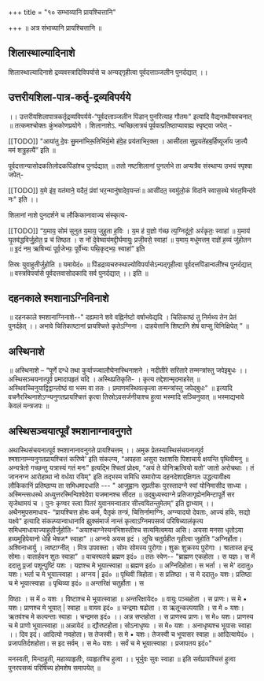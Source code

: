 +++
title = "१० सम्भाव्यानि प्रायश्चित्तानि"

+++
॥ अत्र संभाव्यानि प्रायश्चित्तानि ॥
## शिलास्थाल्यादिनाशे
शिलास्थाल्यादिनाशे द्रव्यवस्त्रादिविपर्यासे च अन्यद्गृहीत्वा पूर्वदत्ताञ्जलीन पुनर्दद्यात् ।।
## उत्तरीयशिला-पात्र-कर्तृ-द्रव्यविपर्यये
।। उत्तरीयशिलापात्रकर्तृद्रव्यविपर्यये-“पूर्वदत्ताञ्जलीन पिंडान् पुनरित्याह गौतमः" इत्यादि वैद्यनाथीयवचनात् ॥ तत्कमश्चोक्तः कुंभकोणप्रयोगे । शिलानाशेऽ. न्यच्छिलात्रयं पूर्ववत्प्रतिष्ठाप्यावाह्य स्पृष्ट्वा जपेत् -

[[TODO]]
"आया॑तु दे॒वः सु॒मना॑भिरू॒तिभि॑र्य॒मो ह॑वे॒ह प्रय॑ताभिर॒क्ता । आसी॑दता सुप्र॒यते॑हब॒र्हिष्यूर्जा॑य जा॒त्यै मम॑ शत्रु॒हत्यै॑” इति ॥ 

पूर्वदत्तान्यासोदकतिलोदकपिंडांश्च पुनर्दद्यात् ॥ ततो नष्टशिलानां पुनर्लाभे ता अप्यत्रैव संस्थाप्य उभयं स्पृश्वा जपेत्-

[[TODO]]
य॒मे इ॑व॒ यत॑माने॒ यदैतं॒ प्रंवा॑ भर॒न्मानु॑षादेव॒यन्तः॑॥ आसी॑दत॒ स्वमु॑लो॒कं विदा॑ने स्वास॒स्थे भ॑वत॒मिन्द॑वे नः" इति ।। 

शिलानां नाशे पुनदर्शने च लौकिकानावाज्य संस्कृत्य-

[[TODO]]
“य॒माय॒ सोम॑ सुनुत य॒माय॒ जुहुता ह॒विः । य॒म ह॑ य॒ज्ञो ग॑च्छ त्य॒ग्निदू॑तो॒ अरं॑कृतः॒ स्वाहा॑ ॥ य॒माय॑ घृ॒तव॑द्धविर्जु॒होत॒ प्र च॑ तिष्ठत । स नो॑ दे॒वेष्वाय॑मद्दी॒र्घमायुः॒ प्रजी॒वसे॒ स्वाहा॑ ॥ य॒माय॒ मधु॑मत्तम॒ राज्ञे॑ ह॒व्यं जु॑होतन ॥ इ॒दं नम॒ ऋषिभ्यः॑ पूर्व॒जेभ्यः॒ पूर्वे॑भ्यः पथि॒कृद्भ्यः॒ स्वाहा॑” इति 

तिस्रः युवाहुतीर्जुहोति ॥ यमायेदं० ॥ पिंडद्रव्यचरुस्थाल्योविपर्यासेऽन्यद्गृहीत्वा पूर्वदत्तपिंडान्वलींश्च पुनर्दद्यात् ॥ वस्त्रविपर्यासे पूर्वदत्तवासोदकादि सर्व पुनर्दद्यात् ।। इति ॥
## दहनकाले श्मशानाऽग्निविनाशे
॥ दहनकाले श्मशानाग्निनाशे--" दह्यमाने शवे वह्निर्नष्टो वर्षाभवेद्यदि । चितिकाष्ठं तु निर्मथ्य तेन प्रेतं पुनर्दहेत् ।। अभावे चितिकाष्टानां प्रायश्चित्ते कृतेऽग्निना । दाहयेत्तानि शिष्टानि शेषं वाप्सु विनिक्षिपेत् ” ॥
## अस्थिनाशे
॥ अस्थिनाशे – “पूर्णे दग्धे तथा कुर्याज्ज्वालौघेनास्थिनाशने । नदीतीरे सरितारे तन्मन्त्रांस्तु जपेइबुधः ।। अस्थिसञ्चयनात्पूर्व प्रमादापहृतं यदि । अस्थिप्रतिकृति- । कृत्य तद्देशान्मृदमाहरेत् ॥ अस्थिवच्चिनुयाद्विद्वान्लोष्ठं वा भस्म वा ततः । प्रमाणमस्थिवत्कृत्वा तन्मन्त्रांस्तु जपेद्बुधः" ॥ इत्यादि वचनैरस्थिनाशेऽग्न्यनुगतप्रायश्चित्तं कृत्वा तिस्रोऽवसर्जनीयाश्च हुत्वा भस्मादि सञ्चिनुयात् ॥ भस्माद्यभावे केवलं मन्त्रजपः ॥
## अस्थिसञ्चयात्पूर्वं श्मशानाग्नावनुगते
अथास्थिसंचयनात्पूर्व श्मशानानावनुगते प्रायश्चित्तम् ।। अमुक प्रेतस्यास्थिसंचयनात्पूर्व श्मशानाम्न्यनुगतप्रायश्चित्तं करिष्ये' इति संकल्प्य, “अपहता असुरा रक्षाशसि पिशाचाये क्षयन्ति पृथिवीमनु ॥ अन्यत्रेतो गच्छन्तु यत्रास्यं गतं मनः" इत्यद्भि श्चितां प्रोक्ष्य, “अयं ते योनिऋत्वियो यतो' जातो अरोचथाः । तं जाननग्न आरोहाथा नो वर्धया रयिम्" इति तद्भस्म समिधि समारोप्य दहनदेशाद्दक्षिणतः उद्धत्यावीक्ष्य लौकिकानिं प्रतिष्ठाप्य ता समिधमादधाति --- " आजुह्वानः सुप्रतीकः पुरस्तादग्ने स्वां योनिमासीद साध्या । अस्मिन्त्सधस्थे अध्युत्तरस्मिन्विश्वेदेवा यजमानश्च सीदत ॥ उद्बुध्यस्वाग्ने प्रतिजागृह्येनमिन्टापूर्ते सर सृजेथामयं च । पुनः कृण्वर स्त्वा पितरं युवानमन्वातार सीत्त्वयितन्तुमेतम्” इति द्वाभ्याम् ।। अथैनमुपसमाधाय- “प्रायश्चित्त होमः कर्म, पैतृकं तन्त्रं, चित्तिर्नामाग्निः, अग्न्यादयो देवताः, आज्यं हविः, सद्यो यक्ष्ये" इत्यादि संकल्प्यान्वाधानावि झुक्संमार्ज नान्तं कृत्वाऽग्निमपसव्यं परिषिच्यालंकृत्य समिधमाधायाज्याहुतीर्जुहोति- "अयाश्चाग्नेस्यनभिशस्तीश्च सत्यमित्वमया असि। अयसा मनसा धृतोऽया हव्यमूहिपेयानो धेहि भेषज* स्वाहा" ॥ अग्नये अयस इदं । लुचि चतुर्ग्रहीत गृहीत्वा जुहोति “अग्निर्होता। अश्विनाध्वर्यु । त्वष्टाग्नीत् । मित्र उपवक्ता । सोमः सोमस्य पुरोगाः। शुकः शुक्रस्य पुरोगाः । श्रातास्त इन्द्र सोमाः। वातार्हवन शुतः स्वाहा” ॥ वाचस्पतये ब्रह्मण इदं० ॥ ततः स्वेण-- "ब्राह्मण एकहोता । स यज्ञः। स में ददातु प्र॒जां पशून्पुष्टिं यशः । यज्ञश्च मे भूयात्स्वाहा ॥ ब्रह्मण इदं० ॥ अग्निदिहोता। स भर्ता । स मे' ददातु० यशः। भर्ता च मे भूयात्स्वाहा । अग्नय | इदं० ॥ पृथिवी त्रिहोता। स प्रतिष्ठा । स मे ददातु० यशः। प्रतिष्ठा च मे भूयात्स्वाहा ॥ पृथिव्या इदं० ॥ अन्तरिक्षं चतुर्होता । स

विष्ठाः । स में ० यशः । विष्टाश्च मे भूयात्स्वाहा ॥ अन्तरिक्षायेद० ॥ वायुः पञ्चहोता । स प्राणः। स मे • यशः। प्राणश्च मे भूयात् | स्वाहा ॥ वायव इदं० ॥ चन्द्रमाः षढोता । स ऋतून्कल्पयाति । स मे ० यशः। ऋतव॑श्च मे कल्पन्ताः स्वाहा । चन्द्रमस इदं० ।। अन्न सप्तहोता । स प्राणस्य प्राणः। स मे० यशः। प्राणस्य च मे प्राणो भूयात्स्वाहा ॥ अन्नायेदं ॥ द्यौरष्टहोता। सोऽनाधृष्यः । स मे० यशः । अनाधृष्यश्च भूयासः स्वाहा ।। दिव इदं। आदित्यो नवहोता। स तेजस्वी। स मे • यशः। तेजस्वी च भूयासर स्वाहा ॥ आदित्यायेदं० । प्रजापतिर्दशहोता। स इद सर्वम् । स मे० यशः । सर्वं च मे भूयात्स्वाहा । प्रजापतय इदं०"

मनस्वती, मिन्दाहुती, महाव्याहृतीः, व्याहृतश्चि हुत्वा ।। भूर्भुवः सुवः स्वाहा ॥ इति सर्वप्रायश्चित्तं हुत्वा पुनरपसव्यं परिषिच्य होमशेष समापयेत् ॥

